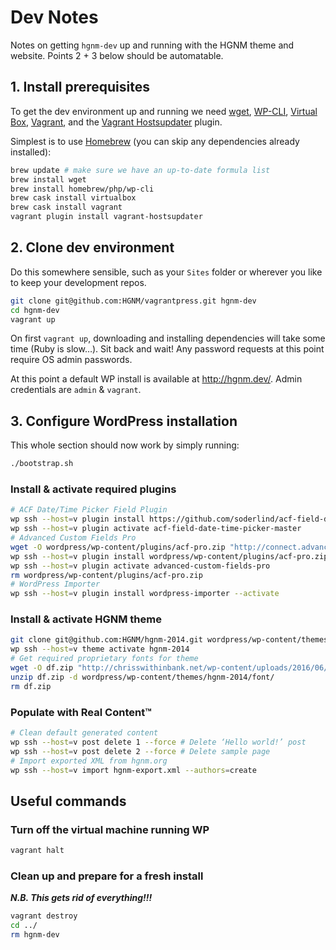 # Dev Notes

Notes on getting `hgnm-dev` up and running with the HGNM theme and website. Points 2 + 3 below should be automatable.

## 1. Install prerequisites

To get the dev environment up and running we need [wget](https://www.gnu.org/software/wget/), [WP-CLI](https://wp-cli.org/), [Virtual Box](https://www.virtualbox.org/), [Vagrant](https://www.vagrantup.com/), and the [Vagrant Hostsupdater](https://github.com/cogitatio/vagrant-hostsupdater) plugin.

Simplest is to use [Homebrew](http://brew.sh/) (you can skip any dependencies already installed):

```sh
brew update # make sure we have an up-to-date formula list
brew install wget
brew install homebrew/php/wp-cli
brew cask install virtualbox
brew cask install vagrant
vagrant plugin install vagrant-hostsupdater
```

## 2. Clone dev environment

Do this somewhere sensible, such as your `Sites` folder or wherever you like to keep your development repos.

```sh
git clone git@github.com:HGNM/vagrantpress.git hgnm-dev
cd hgnm-dev
vagrant up
```

On first `vagrant up`, downloading and installing dependencies will take some time (Ruby is slow…). Sit back and wait! Any password requests at this point require OS admin passwords.

At this point a default WP install is available at <http://hgnm.dev/>. Admin credentials are `admin` & `vagrant`.

## 3. Configure WordPress installation

This whole section should now work by simply running:

```sh
./bootstrap.sh
```

### Install & activate required plugins

```sh
# ACF Date/Time Picker Field Plugin
wp ssh --host=v plugin install https://github.com/soderlind/acf-field-date-time-picker/archive/master.zip
wp ssh --host=v plugin activate acf-field-date-time-picker-master
# Advanced Custom Fields Pro
wget -O wordpress/wp-content/plugins/acf-pro.zip "http://connect.advancedcustomfields.com/index.php?p=pro&a=download&k=b3JkZXJfaWQ9NjQzMTJ8dHlwZT1kZXZlbG9wZXJ8ZGF0ZT0yMDE1LTA5LTE2IDAzOjE4OjEy"
wp ssh --host=v plugin install wordpress/wp-content/plugins/acf-pro.zip
wp ssh --host=v plugin activate advanced-custom-fields-pro
rm wordpress/wp-content/plugins/acf-pro.zip
# WordPress Importer
wp ssh --host=v plugin install wordpress-importer --activate
```

### Install & activate HGNM theme

```sh
git clone git@github.com:HGNM/hgnm-2014.git wordpress/wp-content/themes/hgnm-2014
wp ssh --host=v theme activate hgnm-2014
# Get required proprietary fonts for theme
wget -O df.zip "http://chrisswithinbank.net/wp-content/uploads/2016/06/1407-HRGQJV.zip"
unzip df.zip -d wordpress/wp-content/themes/hgnm-2014/font/
rm df.zip
```

### Populate with Real Content™

```sh
# Clean default generated content
wp ssh --host=v post delete 1 --force # Delete ‘Hello world!’ post
wp ssh --host=v post delete 2 --force # Delete sample page
# Import exported XML from hgnm.org
wp ssh --host=v import hgnm-export.xml --authors=create
```


## Useful commands

### Turn off the virtual machine running WP

```sh
vagrant halt
```

### Clean up and prepare for a fresh install

***N.B. This gets rid of everything!!!***

```sh
vagrant destroy
cd ../
rm hgnm-dev
```
